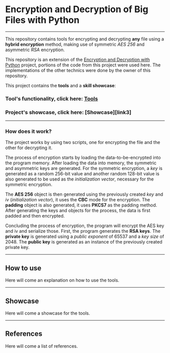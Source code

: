 # Encryption and Decryption of Big Files with Python  

---

This repository contains tools for encrypting and decrypting **any** file using a **hybrid encryption** method, making
use of symmetric *AES 256* and asymmetric *RSA* encryption.  

This repository is an extension of the [Encryption and Decryption with Python][link1] project, portions of the code
from this project were used here. The implementations of the other technics were done by the owner of this repository.  

This project contains the **tools** and a **skill showcase**:

### Tool's functionality, click here: [Tools][link2]  

### Project's showcase, click here: [Showcase][link3]  

---

### How does it work?  

The project works by using two scripts, one for encrypting the file and the other for decrypting it.  

The process of encryption starts by loading the data-to-be-encrypted into the program memory. After loading the data
into memory, the symmetric and asymmetric keys are generated. For the symmetric encryption, a *key* is generated as a
random 256-bit value and another random 128-bit value is also generated to be used as the *initialization vector*,
necessary for the symmetric encryption.  

The **AES 256** object is then generated using the previously created *key* and *iv* (*initialization vector*), it uses
the **CBC** mode for the encryption. The **padding** object is also generated, it uses **PKCS7** as the padding method. 
After generating the keys and objects for the process, the data is first padded and then encrypted.  

Concluding the process of encryption, the program will encrypt the AES key and iv and serialize those. First, the
program generates the **RSA keys**. The **private key** is generated using a *public exponent* of 65537 and a *key size*
of 2048. The **public key** is generated as an instance of the previously created private key.  

---

## How to use  

Here will come an explanation on how to use the tools.  

---

## Showcase  

Here will come a showcase for the tools.  

---

## References  

Here will come a list of references.  

[link1]: https://github.com/ItaloHugoMDS/Encryption_and_Decryption_with_Python
[link2]: 
[link3]: 
